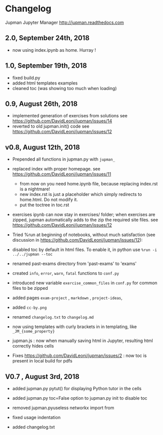 
# Changelog

Jupman Jupyter Manager  http://jupman.readthedocs.com


## 2.0, September 24th, 2018

- now using index.ipynb as home. Hurray !

## 1.0, September 19th, 2018

- fixed build.py
- added html templates examples
- cleaned toc (was showing too much when loading)


## 0.9, August 26th, 2018

- implemented generation of exercises from solutions
  see https://github.com/DavidLeoni/jupman/issues/14
- reverted to old jupman.init() code
  see https://github.com/DavidLeoni/jupman/issues/12

## v0.8, August 12th, 2018

- Prepended all functions in jupman.py with `jupman_`

- replaced index with proper homepage. 
  see https://github.com/DavidLeoni/jupman/issues/11
  
  - from now on you need home.ipynb file, because replacing index.rst is a nightmare! 
  - new index.rst is just a placeholder which simply redirects to home.html. Do not modify it.
  - put the toctree in toc.rst
  
- exercises ipynb can now stay in exercises/ folder; when exercises are zipped,
  jupman automatically adds to the zip the required site files. 
  see https://github.com/DavidLeoni/jupman/issues/12
  
- Tried %run at beginning of notebooks, without much satisfaction
  (see discussion in https://github.com/DavidLeoni/jupman/issues/12): 
  
- disabled toc by default in html files. To enable it, in python use `%run -i ../../jupman --toc`
- renamed past-exams directory from 'past-exams' to 'exams'
- created `info`, `error`, `warn`, `fatal` functions to `conf.py`
- introduced new variable `exercise_common_files` in `conf.py` for common files to be zipped
- added pages `exam-project` , `markdown` , `project-ideas`, 
- added `cc-by.png`
- renamed `changelog.txt` to `changelog.md`
- now using templates with curly brackets in in templating, like `_JM_{some_property}`
- jupman.js : now when manually saving html in Jupyter, resulting html correctly hides cells
- Fixes https://github.com/DavidLeoni/jupman/issues/2 : 
  now toc is present in local build for pdfs 

## V0.7 , August 3rd, 2018

- added jupman.py pytut() for displaying Python tutor in the cells
- added  jupman.py toc=False option to jupman.py init to disable toc
- removed  jupman.pyuseless networkx import from 

- fixed usage indentation
- added changelog.txt

